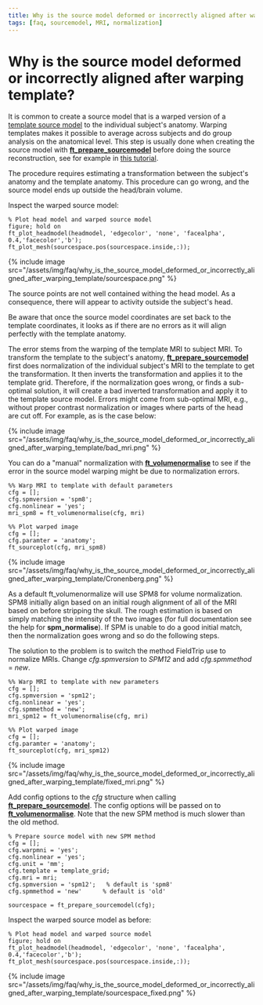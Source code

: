 ```yaml
---
title: Why is the source model deformed or incorrectly aligned after warping template?
tags: [faq, sourcemodel, MRI, normalization]
---
```


# Why is the source model deformed or incorrectly aligned after warping template?

It is common to create a source model that is a warped version of a [template source model](/template/sourcemodel/#grid-search-in-dipole-fitting) to the individual subject's anatomy. Warping templates makes it possible to average across subjects and do group analysis on the anatomical level. This step is usually done when creating the source model with **[ft_prepare_sourcemodel](/reference/ft_prepare_sourcemodel)** before doing the source reconstruction, see for example in [this tutorial](/tutorial/sourcemodel/#performing-group-analysis-on-3-dimensional-source-reconstructed-data).

The procedure requires estimating a transformation between the subject's anatomy and the template anatomy. This procedure can go wrong, and the source model ends up outside the head/brain volume.

Inspect the warped source model:

    % Plot head model and warped source model
    figure; hold on
    ft_plot_headmodel(headmodel, 'edgecolor', 'none', 'facealpha', 0.4,'facecolor','b');
    ft_plot_mesh(sourcespace.pos(sourcespace.inside,:));

{% include image src="/assets/img/faq/why_is_the_source_model_deformed_or_incorrectly_aligned_after_warping_template/sourcespace.png" %}

The source points are not well contained withing the head model.
As a consequence, there will appear to activity outside the subject's head.

Be aware that once the source model coordinates are set back to the template coordinates, it looks as if there are no errors as it will align perfectly with the template anatomy.

The error stems from the warping of the template MRI to subject MRI. To transform the template to the subject's anatomy, **[ft_prepare_sourcemodel](/reference/ft_prepare_sourcemodel)** first does normalization of the individual subject's MRI to the template to get the transformation. It then inverts the transformation and applies it to the template grid. Therefore, if the normalization goes wrong, or finds a sub-optimal solution, it will create a bad inverted transformation and apply it to the template source model. Errors might come from sub-optimal MRI, e.g., without proper contrast normalization or images where parts of the head are cut off. For example, as is the case below:

{% include image src="/assets/img/faq/why_is_the_source_model_deformed_or_incorrectly_aligned_after_warping_template/bad_mri.png" %}

You can do a "manual" normalization with **[ft_volumenormalise](/reference/ft_volumenormalise)** to see if the error in the source model warping might be due to normalization errors.

    %% Warp MRI to template with default parameters
    cfg = [];
    cfg.spmversion = 'spm8';
    cfg.nonlinear = 'yes';
    mri_spm8 = ft_volumenormalise(cfg, mri)

    %% Plot warped image
    cfg = [];
    cfg.paramter = 'anatomy';
    ft_sourceplot(cfg, mri_spm8)

{% include image src="/assets/img/faq/why_is_the_source_model_deformed_or_incorrectly_aligned_after_warping_template/Cronenberg.png" %}

As a default ft_volumenormalize will use SPM8 for volume normalization. SPM8 initially align based on an initial rough alignment of all of the MRI based on before stripping the skull. The rough estimation is based on simply matching the intensity of the two images (for full documentation see the help for **spm_normalise**). If SPM is unable to do a good initial match, then the normalization goes wrong and so do the following steps.

The solution to the problem is to switch the method FieldTrip use to normalize MRIs. Change _cfg.spmversion_ to _SPM12_ and add _cfg.spmmethod_ = _new_.

    %% Warp MRI to template with new parameters
    cfg = [];
    cfg.spmversion = 'spm12';
    cfg.nonlinear = 'yes';
    cfg.spmmethod = 'new';
    mri_spm12 = ft_volumenormalise(cfg, mri)

    %% Plot warped image
    cfg = [];
    cfg.paramter = 'anatomy';
    ft_sourceplot(cfg, mri_spm12)

{% include image src="/assets/img/faq/why_is_the_source_model_deformed_or_incorrectly_aligned_after_warping_template/fixed_mri.png" %}

Add config options to the _cfg_ structure when calling **[ft_prepare_sourcemodel](/reference/ft_prepare_sourcemodel)**. The config options will be passed on to **[ft_volumenormalise](/reference/ft_volumenormalise)**. Note that the new SPM method is much slower than the old method.

    % Prepare source model with new SPM method
    cfg = [];
    cfg.warpmni = 'yes';
    cfg.nonlinear = 'yes';
    cfg.unit = 'mm';
    cfg.template = template_grid;
    cfg.mri = mri;
    cfg.spmversion = 'spm12';   % default is 'spm8'
    cfg.spmmethod = 'new'      % default is 'old'

    sourcespace = ft_prepare_sourcemodel(cfg);

Inspect the warped source model as before:

    % Plot head model and warped source model
    figure; hold on
    ft_plot_headmodel(headmodel, 'edgecolor', 'none', 'facealpha', 0.4,'facecolor','b');
    ft_plot_mesh(sourcespace.pos(sourcespace.inside,:));

{% include image src="/assets/img/faq/why_is_the_source_model_deformed_or_incorrectly_aligned_after_warping_template/sourcespace_fixed.png" %}
